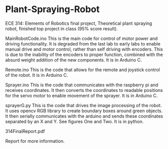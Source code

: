 # Plant-Spraying-Robot
ECE 314: Elements of Robotics final project, Theoretical plant spraying robot, finished top project in class (95% score result).


MainRobotCode.ino
This is the main code for control of motor power and driving functionality. It is degraded from the last lab to early labs to enable manual drive and motor control, rather than self driving with encoders. This is due to the inability of the encoders to proper function, combined with the absurd weight addition of the new components. It is in Arduino C.

Remote.ino
This is the code that allows for the remote and joystick control of the robot.  It is in Arduino C.

Sprayer.ino 
This is the code that communicates with the raspberry pi and receives coordinates. It then converts the coordinates to readable positions for the servo motor to enable movement of the sprayer. It is in Arduino C.

sprayerG.py
This is the code that drives the image processing of the robot. It uses opencv RGB library to create boundary boxes around green objects. It then serially communicates with the arduino and sends these coordinates separated by an X and Y. See figures One and Two. It is in python.

314FinalReport.pdf

Report for more information.
